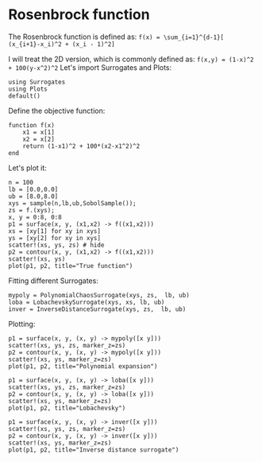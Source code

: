 # Rosenbrock function
The Rosenbrock function is defined as:
``f(x) = \sum_{i=1}^{d-1}[ (x_{i+1}-x_i)^2 + (x_i - 1)^2]``

I will treat the 2D version, which is commonly defined as:
``f(x,y) = (1-x)^2 + 100(y-x^2)^2``
Let's import Surrogates and Plots:
```@example rosen
using Surrogates
using Plots
default()
```

Define the objective function:
```@example rosen
function f(x)
    x1 = x[1]
    x2 = x[2]
    return (1-x1)^2 + 100*(x2-x1^2)^2
end
```

Let's plot it:
```@example rosen
n = 100
lb = [0.0,0.0]
ub = [8.0,8.0]
xys = sample(n,lb,ub,SobolSample());
zs = f.(xys);
x, y = 0:8, 0:8
p1 = surface(x, y, (x1,x2) -> f((x1,x2)))
xs = [xy[1] for xy in xys]
ys = [xy[2] for xy in xys]
scatter!(xs, ys, zs) # hide
p2 = contour(x, y, (x1,x2) -> f((x1,x2)))
scatter!(xs, ys)
plot(p1, p2, title="True function")
```

Fitting different Surrogates:
```@example rosen
mypoly = PolynomialChaosSurrogate(xys, zs,  lb, ub)
loba = LobachevskySurrogate(xys, xs, lb, ub)
inver = InverseDistanceSurrogate(xys, zs,  lb, ub)
```

Plotting:
```@example rosen
p1 = surface(x, y, (x, y) -> mypoly([x y]))
scatter!(xs, ys, zs, marker_z=zs)
p2 = contour(x, y, (x, y) -> mypoly([x y]))
scatter!(xs, ys, marker_z=zs)
plot(p1, p2, title="Polynomial expansion")
```

```@example rosen
p1 = surface(x, y, (x, y) -> loba([x y]))
scatter!(xs, ys, zs, marker_z=zs)
p2 = contour(x, y, (x, y) -> loba([x y]))
scatter!(xs, ys, marker_z=zs)
plot(p1, p2, title="Lobachevsky")
```

```@example rosen
p1 = surface(x, y, (x, y) -> inver([x y]))
scatter!(xs, ys, zs, marker_z=zs)
p2 = contour(x, y, (x, y) -> inver([x y]))
scatter!(xs, ys, marker_z=zs)
plot(p1, p2, title="Inverse distance surrogate")
```
